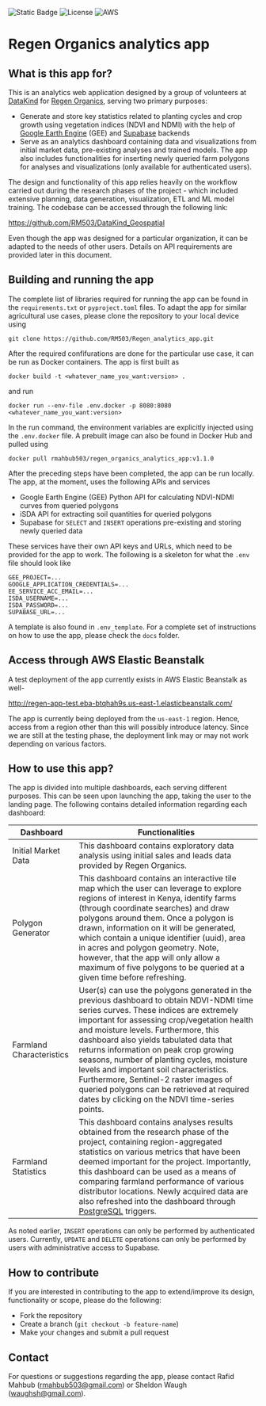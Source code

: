 ![Static Badge](https://img.shields.io/badge/version-1.1.0-blue)
![License](https://img.shields.io/github/license/RM503/Regen_analytics_app)
![AWS](https://img.shields.io/badge/AWS-Elastic%20Beanstalk-orange?logo=amazonaws)

# Regen Organics analytics app
## What is this app for?
This is an analytics web application designed by a group of volunteers at [DataKind](https://www.datakind.org/) for [Regen Organics](https://www.regenorganics.co/), serving two primary purposes:

* Generate and store key statistics related to planting cycles and crop growth using vegetation indices (NDVI and NDMI) with the help of <u>Google Earth Engine</u> (GEE) and <u>Supabase</u> backends
* Serve as an analytics dashboard containing data and visualizations from initial market data, pre-existing analyses and trained models. The app also includes functionalities for inserting newly queried farm polygons for analyses and visualizations (only available for authenticated users).

The design and functionality of this app relies heavily on the workflow carried out during the research phases of the project - which included extensive planning, data generation, visualization, ETL and ML model training. The codebase can be accessed through the following link:

https://github.com/RM503/DataKind_Geospatial

Even though the app was designed for a particular organization, it can be adapted to the needs of other users. Details on API requirements are provided later in this document.

## Building and running the app

The complete list of libraries required for running the app can be found in the `requirements.txt` or `pyproject.toml` files. To adapt the app for similar agricultural use cases, please clone the repository to your local device using


```
git clone https://github.com/RM503/Regen_analytics_app.git
```

After the required confifurations are done for the particular use case, it can be run as Docker containers. The app is first built as

```
docker build -t <whatever_name_you_want:version> .
```

and run

```
docker run --env-file .env.docker -p 8080:8080 <whatever_name_you_want:version>
```

In the run command, the environment variables are explicitly injected using the `.env.docker` file. A prebuilt image can also be found in Docker Hub and pulled using
```
docker pull rmahbub503/regen_organics_analytics_app:v1.1.0
```

 After the preceding steps have been completed, the app can be run locally. The app, at the moment, uses the following APIs and services

* Google Earth Engine (GEE) Python API for calculating NDVI-NDMI curves from queried polygons
* iSDA API for extracting soil quantities for queried polygons
* Supabase for `SELECT` and `INSERT` operations pre-existing and storing newly queried data

These services have their own API keys and URLs, which need to be provided for the app to work. The following is a skeleton for what the `.env` file should look like

```
GEE_PROJECT=... 
GOOGLE_APPLICATION_CREDENTIALS=...
EE_SERVICE_ACC_EMAIL=...
ISDA_USERNAME=...
ISDA_PASSWORD=...
SUPABASE_URL=...
```
A template is also found in `.env_template`. For a complete set of instructions on how to use the app, please check the `docs` folder.

## Access through AWS Elastic Beanstalk

A test deployment of the app currently exists in AWS Elastic Beanstalk as well-


http://regen-app-test.eba-btqhah9s.us-east-1.elasticbeanstalk.com/

The app is currently being deployed from the `us-east-1` region. Hence, access from a region other than this will possibly introduce latency. Since we are still at the testing phase, the deployment link may or may not work depending on various factors.
## How to use this app?

The app is divided into multiple dashboards, each serving different purposes. This can be seen upon launching the app, taking the user to the landing page. The following contains detailed information regarding each dashboard:

| **Dashboard** | **Functionalities** |
| ------------- | -------------|
| Initial Market Data | This dashboard contains exploratory data analysis using initial sales and leads data provided by Regen Organics. 
| Polygon Generator | This dashboard contains an interactive tile map which the user can leverage to explore regions of interest in Kenya, identify farms (through coordinate searches) and draw polygons around them. Once a polygon is drawn, information on it will be generated, which contain a unique identifier (uuid), area in acres and polygon geometry. Note, however, that the app will only allow a maximum of five polygons to be queried at a given time before refreshing.
| Farmland Characteristics | User(s) can use the polygons generated in the previous dashboard to obtain NDVI-NDMI time series curves. These indices are extremely important for assessing crop/vegetation health and moisture levels. Furthermore, this dashboard also yields tabulated data that returns information on peak crop growing seasons, number of planting cycles, moisture levels and important soil characteristics. Furthermore, Sentinel-2 raster images of queried polygons can be retrieved at required dates by clicking on the NDVI time-series points.
| Farmland Statistics | This dashboard contains analyses results obtained from the research phase of the project, containing region-aggregated statistics on various metrics that have been deemed important for the project. Importantly, this dashboard can be used as a means of comparing farmland performance of various distributor locations. Newly acquired data are also refreshed into the dashboard through <u>PostgreSQL</u> triggers. |

As noted earlier, `INSERT` operations can only be performed by authenticated users. Currently, `UPDATE` and `DELETE` operations can only be performed by users with administrative access to Supabase.

## How to contribute

If you are interested in contributing to the app to extend/improve its design, functionality or scope, please do the following:

* Fork the repository
* Create a branch (`git checkout -b feature-name`)
* Make your changes and submit a pull request

## Contact

For questions or suggestions regarding the app, please contact Rafid Mahbub (rmahbub503@gmail.com) or Sheldon Waugh (waughsh@gmail.com).